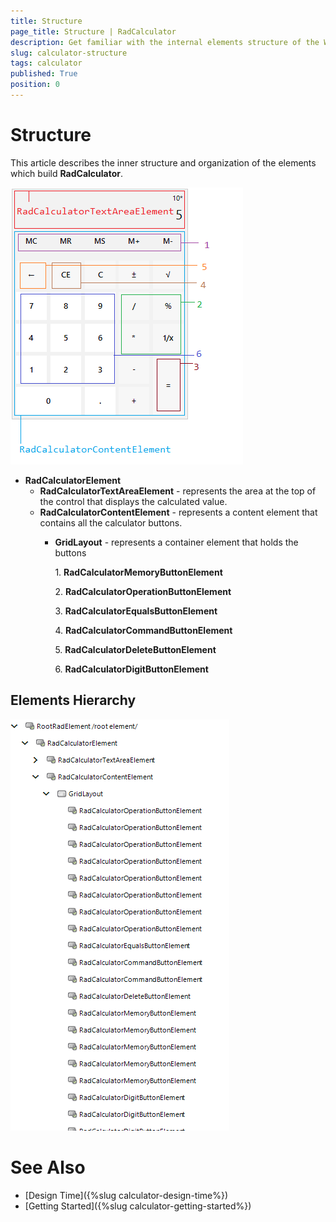 ```yaml
---
title: Structure
page_title: Structure | RadCalculator
description: Get familiar with the internal elements structure of the WinForms Calculator control.    
slug: calculator-structure
tags: calculator
published: True
position: 0 
---
```


# Structure

This article describes the inner structure and organization of the elements which build **RadCalculator**.

![calculator-structure 001](images/calculator-structure001.png)

* **RadCalculatorElement**
	* **RadCalculatorTextAreaElement** - represents the area at the top of the control that displays the calculated value.
	* **RadCalculatorContentElement** - represents a content element that contains all the calculator buttons.	
		* **GridLayout** - represents a container element that holds the buttons
		
			1\. **RadCalculatorMemoryButtonElement**

			2\. **RadCalculatorOperationButtonElement**

			3\. **RadCalculatorEqualsButtonElement**

			4\. **RadCalculatorCommandButtonElement**

			5\. **RadCalculatorDeleteButtonElement**
			
			6\. **RadCalculatorDigitButtonElement**

## Elements Hierarchy

![calculator-structure 002](images/calculator-structure002.png)
 

# See Also
	
* [Design Time]({%slug calculator-design-time%})	
* [Getting Started]({%slug calculator-getting-started%})	



